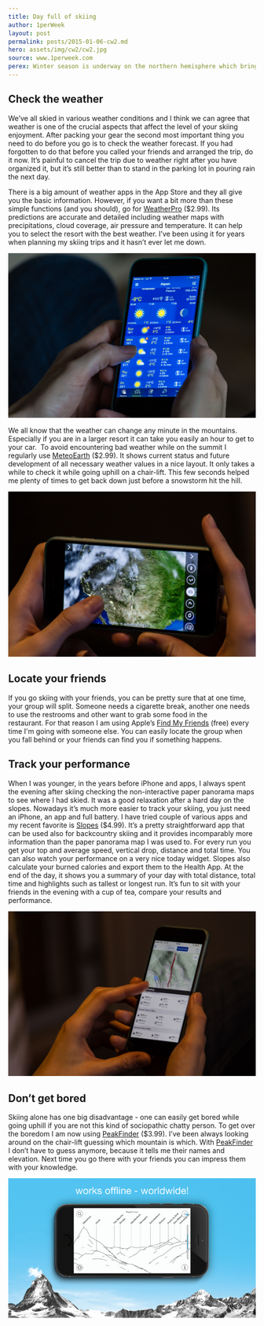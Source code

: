 ```yaml
---
title: Day full of skiing
author: 1perWeek
layout: post
permalink: posts/2015-01-06-cw2.md
hero: assets/img/cw2/cw2.jpg
source: www.1perweek.com
perex: Winter season is underway on the northern hemisphere which brings the best part of the year for all winter sports enthusiasts. Let’s have a look how to make your skiing day better with some cool iPhone apps. 
---
```

## Check the weather
We’ve all skied in various weather conditions and I think we can agree that weather is one of the crucial aspects that affect the level of your skiing enjoyment. After packing your gear the second most important thing you need to do before you go is to check the weather forecast. If you had forgotten to do that before you called your friends and arranged the trip, do it now. It’s painful to cancel the trip due to weather right after you have organized it, but it’s still better than to stand in the parking lot in pouring rain the next day.

There is a big amount of weather apps in the App Store and they all give you the basic information. However, if you want a bit more than these simple functions (and you should), go for [WeatherPro](http://geni.us/37V3) ($2.99). Its predictions are accurate and detailed including weather maps with precipitations, cloud coverage, air pressure and temperature. It can help you to select the resort with the best weather. I’ve been using it for years when planning my skiing trips and it hasn’t ever let me down. 

![](/assets/img/cw2/cw2-1.jpg)

We all know that the weather can change any minute in the mountains. Especially if you are in a larger resort it can take you easily an hour to get to your car.  To avoid encountering bad weather while on the summit I regularly use [MeteoEarth](http://geni.us/3McH) ($2.99). It shows current status and future development of all necessary weather values in a nice layout. It only takes a while to check it while going uphill on a chair-lift. This few seconds helped me plenty of times to get back down just before a snowstorm hit the hill.

![](/assets/img/cw2/cw2-2.jpg)

## Locate your friends
If you go skiing with your friends, you can be pretty sure that at one time, your group will split. Someone needs a cigarette break, another one needs to use the restrooms and other want to grab some food in the restaurant. For that reason I am using Apple’s [Find My Friends](http://geni.us/19yS) (free) every time I'm going with someone else. You can easily locate the group when you fall behind or your friends can find you if something happens.

## Track your performance
When I was younger, in the years before iPhone and apps, I always spent the evening after skiing checking the non-interactive paper panorama maps to see where I had skied. It was a good relaxation after a hard day on the slopes. Nowadays it’s much more easier to track your skiing, you just need an iPhone, an app and full battery. 
I have tried couple of various apps and my recent favorite is [Slopes](http://geni.us/1XOB) ($4.99). It’s a pretty straightforward app that can be used also for backcountry skiing and it provides incomparably more information than the paper panorama map I was used to. For every run you get your top and average speed, vertical drop, distance and total time. You can also watch your performance on a very nice today widget. Slopes also calculate your burned calories and export them to the Health App. At the end of the day, it shows you a summary of your day with total distance, total time and highlights such as tallest or longest run. It’s fun to sit with your friends in the evening with a cup of tea, compare your results and performance.

![](/assets/img/cw2/cw2-3.jpg)

## Don’t get bored
Skiing alone has one big disadvantage - one can easily get bored while going uphill if you are not this kind of sociopathic chatty person. To get over the boredom I am now using [PeakFinder](http://geni.us/3IdN) ($3.99). I’ve been always looking around on the chair-lift guessing which mountain is which. With [PeakFinder](http://geni.us/3IdN) I don’t have to guess anymore, because it tells me their names and elevation. Next time you go there with your friends you can impress them with your knowledge.

![](/assets/img/cw2/cw2-4.jpg)
